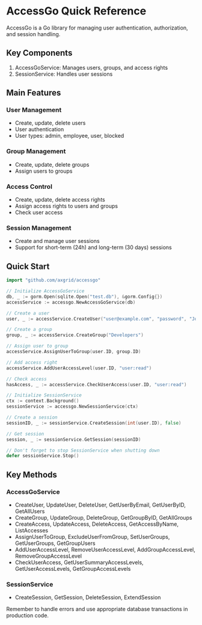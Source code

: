 # AccessGo Quick Reference

AccessGo is a Go library for managing user authentication, authorization, and session handling.

## Key Components

1. AccessGoService: Manages users, groups, and access rights
2. SessionService: Handles user sessions

## Main Features

### User Management
- Create, update, delete users
- User authentication
- User types: admin, employee, user, blocked

### Group Management
- Create, update, delete groups
- Assign users to groups

### Access Control
- Create, update, delete access rights
- Assign access rights to users and groups
- Check user access

### Session Management
- Create and manage user sessions
- Support for short-term (24h) and long-term (30 days) sessions

## Quick Start

```go
import "github.com/axgrid/accessgo"

// Initialize AccessGoService
db, _ := gorm.Open(sqlite.Open("test.db"), &gorm.Config{})
accessService := accessgo.NewAccessGoService(db)

// Create a user
user, _ := accessService.CreateUser("user@example.com", "password", "John Doe", accessgo.UserTypeEmployee)

// Create a group
group, _ := accessService.CreateGroup("Developers")

// Assign user to group
accessService.AssignUserToGroup(user.ID, group.ID)

// Add access right
accessService.AddUserAccessLevel(user.ID, "user:read")

// Check access
hasAccess, _ := accessService.CheckUserAccess(user.ID, "user:read")

// Initialize SessionService
ctx := context.Background()
sessionService := accessgo.NewSessionService(ctx)

// Create a session
sessionID, _ := sessionService.CreateSession(int(user.ID), false)

// Get session
session, _ := sessionService.GetSession(sessionID)

// Don't forget to stop SessionService when shutting down
defer sessionService.Stop()
```

## Key Methods

### AccessGoService
- CreateUser, UpdateUser, DeleteUser, GetUserByEmail, GetUserByID, GetAllUsers
- CreateGroup, UpdateGroup, DeleteGroup, GetGroupByID, GetAllGroups
- CreateAccess, UpdateAccess, DeleteAccess, GetAccessByName, ListAccesses
- AssignUserToGroup, ExcludeUserFromGroup, SetUserGroups, GetUserGroups, GetGroupUsers
- AddUserAccessLevel, RemoveUserAccessLevel, AddGroupAccessLevel, RemoveGroupAccessLevel
- CheckUserAccess, GetUserSummaryAccessLevels, GetUserAccessLevels, GetGroupAccessLevels

### SessionService
- CreateSession, GetSession, DeleteSession, ExtendSession

Remember to handle errors and use appropriate database transactions in production code.